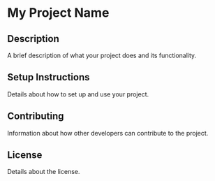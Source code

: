 # My Project Name

## Description

A brief description of what your project does and its functionality.

## Setup Instructions

Details about how to set up and use your project.

## Contributing

Information about how other developers can contribute to the project.

## License

Details about the license.